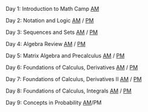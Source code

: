 Day 1: Introduction to Math Camp [AM](day1-intro.pdf) 

Day 2: Notation and Logic [AM](day2-am.pdf) / [PM](day1_pm_slides.pdf)

Day 3: Sequences and Sets [AM](day3-am.pdf) / [PM](day2_pm_slides.pdf)

Day 4: Algebra Review [AM](day4-am.pdf) / [PM](day3_pm_slides.pdf)

Day 5: Matrix Algebra and Precalculus [AM](day5-am.pdf) / [PM](day4_pm_slides.pdf)

Day 6: Foundations of Calculus, Derivatives [AM](day6-am.pdf) / [PM](day5_pm_slides.pdf)

Day 7: Foundations of Calculus, Derivatives II [AM](day7-am.pdf) / [PM](day6_pm_slides.pdf)

Day 8: Foundations of Calculus, Integrals [AM](day8-am.pdf) / [PM](day7_pm_slides.pdf)

Day 9: Concepts in Probability [AM](day9-am.pdf)/PM

